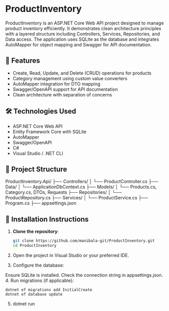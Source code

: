 # ProductInventory

ProductInventory is an ASP.NET Core Web API project designed to manage product inventory efficiently. It demonstrates clean architecture principles with a layered structure including Controllers, Services, Repositories, and Data access. The application uses SQLite as the database and integrates AutoMapper for object mapping and Swagger for API documentation.

## 🚀 Features

- Create, Read, Update, and Delete (CRUD) operations for products
- Category management using custom value converters
- AutoMapper integration for DTO mapping
- Swagger/OpenAPI support for API documentation
- Clean architecture with separation of concerns

## 🛠 Technologies Used

- ASP.NET Core Web API
- Entity Framework Core with SQLite
- AutoMapper
- Swagger/OpenAPI
- C#
- Visual Studio / .NET CLI

## 📁 Project Structure

ProductInventory.Api/ ├── Controllers/ │ └── ProductController.cs ├── Data/ │ └── ApplicationDbContext.cs ├── Models/ │ └── Products.cs, Category.cs, DTOs, Requests ├── Repositories/ │ └── ProductRepository.cs ├── Services/ │ └── ProductService.cs ├── Program.cs ├── appsettings.json



## 🧰 Installation Instructions

1. **Clone the repository**:
   ```bash
   git clone https://github.com/manibala-git/ProductInventory.git
   cd ProductInventory

2. Open the project in Visual Studio or your preferred IDE.

3. Configure the database:

Ensure SQLite is installed.
Check the connection string in appsettings.json.
4. Run migrations (if applicable):

    dotnet ef migrations add InitialCreate
    dotnet ef database update

5. dotnet run



